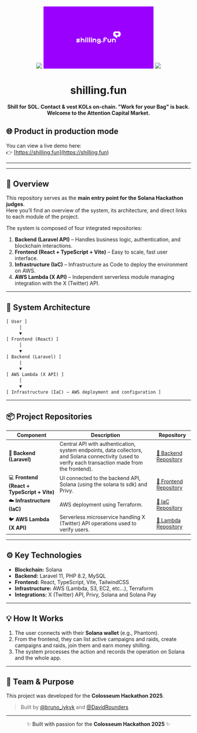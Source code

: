 <p align="center">
  <img height="200" src="https://arena.colosseum.org/images/png/ascii-column-left.png">
  <img src="./all-colors.gif" alt="shilling.fun Logo" width="300" />
  <img height="200" src="https://arena.colosseum.org/images/png/ascii-column-right.png">
</p>

<h1 align="center">shilling.fun</h1>

<p align="center">
  <b>Shill for SOL. Contact & vest KOLs on-chain. "Work for your Bag" is back.
Welcome to the Attention Capital Market.</b>
</p>

## 🌐 Product in production mode

You can view a live demo here:  
👉 [https://shilling.fun](https://shilling.fun)

---

---

## 🚀 Overview

This repository serves as the **main entry point for the Solana Hackathon judges**.  
Here you’ll find an overview of the system, its architecture, and direct links to each module of the project.

The system is composed of four integrated repositories:

1. **Backend (Laravel API)** – Handles business logic, authentication, and blockchain interactions.
2. **Frontend (React + TypeScript + Vite)** – Easy to scale, fast user interface.
3. **Infrastructure (IaC)** – Infrastructure as Code to deploy the environment on AWS.
4. **AWS Lambda (X API)** – Independent serverless module managing integration with the X (Twitter) API.

---

## 🧩 System Architecture

```
[ User ]
     │
     ▼
[ Frontend (React) ]
     │ 
     ▼
[ Backend (Laravel) ]
     |
     ▼
[ AWS Lambda (X API) ]
     │
     ▼
[ Infrastructure (IaC) – AWS deployment and configuration ]
```

---

## 📦 Project Repositories

| Component | Description | Repository |
|------------|--------------|-------------|
| 🧠 **Backend (Laravel)** | Central API with authentication, system endpoints, data collectors, and Solana connectivity (used to verify each transaction made from the frontend). | [🔗 Backend Repository](https://github.com/shillingdotfun/backend) |
| 💻 **Frontend (React + TypeScript + Vite)** | UI connected to the backend API, Solana (using the solana ts sdk) and Privy. | [🔗 Frontend Repository](https://github.com/shillingdotfun/frontend) |
| ☁️ **Infrastructure (IaC)** | AWS deployment using Terraform. | [🔗 IaC Repository](https://github.com/shillingdotfun/iac) |
| 🐦 **AWS Lambda (X API)** | Serverless microservice handling X (Twitter) API operations used to verify users. | [🔗 Lambda Repository](https://github.com/shillingdotfun/x-api-client) |

---

## ⚙️ Key Technologies

- **Blockchain:** Solana  
- **Backend:** Laravel 11, PHP 8.2, MySQL  
- **Frontend:** React, TypeScript, Vite, TailwindCSS  
- **Infrastructure:** AWS (Lambda, S3, EC2, etc...), Terraform  
- **Integrations:** X (Twitter) API, Privy, Solana and Solana Pay

---

## 💡 How It Works

1. The user connects with their **Solana wallet** (e.g., Phantom).  
2. From the frontend, they can list active campaigns and raids, create campaigns and raids, join them and earn money shilling.  
3. The system processes the action and records the operation on Solana and the whole app.  

---

## 🧠 Team & Purpose

This project was developed for the **Colosseum Hackathon 2025**.

> Built by [@bruno_iykyk](https://x.com/bruno_iykyk) and [@DavidRounders](https://x.com/DavidRounders)

---

<p align="center">
  ✨ Built with passion for the <b>Colosseum Hackathon 2025</b> ✨
</p>
